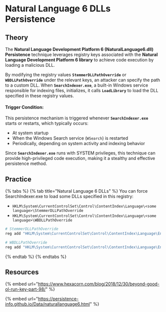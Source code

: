 # Natural Language 6 DLLs Persistence

## Theory

The **Natural Language Development Platform 6 (NaturalLanguage6.dll) Persistence** technique leverages registry keys associated with the **Natural Language Development Platform 6 library** to achieve code execution by loading a malicious DLL.

By modifying the registry values **`StemmerDLLPathOverride`** or **`WBDLLPathOverride`** under the relevant keys, an attacker can specify the path to a custom DLL. When **`SearchIndexer.exe`**, a built-in Windows service responsible for indexing files, initializes, it calls **`LoadLibrary`** to load the DLL specified in these registry values.

#### **Trigger Condition:**

This persistence mechanism is triggered whenever **`SearchIndexer.exe`** starts or restarts, which typically occurs:

* At system startup
* When the Windows Search service (`WSearch`) is restarted
* Periodically, depending on system activity and indexing behavior

Since **`SearchIndexer.exe`** runs with SYSTEM privileges, this technique can provide high-privileged code execution, making it a stealthy and effective persistence method.

## Practice

{% tabs %}
{% tab title="Natural Language 6 DLLs" %}
You can force SearchIndexer.exe to load some DLLs specified in this registry:

* `HKLM\System\CurrentControlSet\Control\ContentIndex\Language\<some language>\StemmerDLLPathOverride`
* `HKLM\System\CurrentControlSet\Control\ContentIndex\Language\<some language>\WBDLLPathOverride`

```powershell
# StemmerDLLPathOverride
reg add "HKLM\System\CurrentControlSet\Control\ContentIndex\Language\English_US" /v StemmerDLLPathOverride /t REG_SZ /d "C:\Users\root\evil.dll"

# WBDLLPathOverride
reg add "HKLM\System\CurrentControlSet\Control\ContentIndex\Language\English_US" /v WBDLLPathOverride /t REG_SZ /d "C:\Users\root\evil.dll"
```
{% endtab %}
{% endtabs %}

## Resources

{% embed url="https://www.hexacorn.com/blog/2018/12/30/beyond-good-ol-run-key-part-98/" %}

{% embed url="https://persistence-info.github.io/Data/naturallanguage6.html" %}
